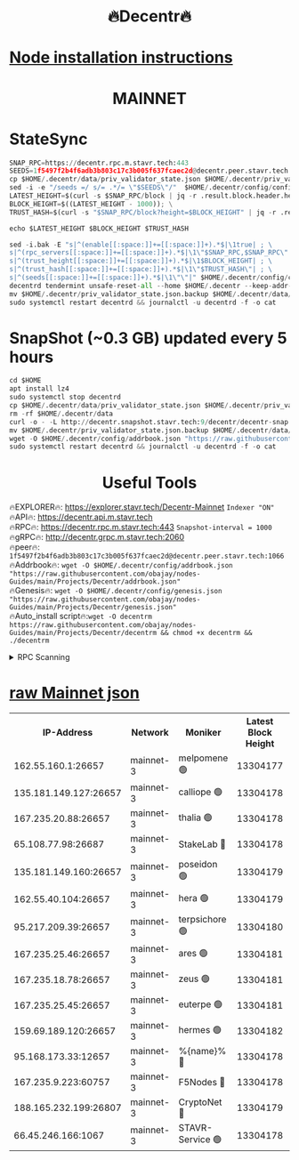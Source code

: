 <h1 align="center"> 🔥Decentr🔥</h1>

[Node installation instructions](https://github.com/obajay/nodes-Guides/tree/main/Projects/Decentr)
=
<h1 align="center"> MAINNET</h1>

# StateSync
```python
SNAP_RPC=https://decentr.rpc.m.stavr.tech:443
SEEDS=1f5497f2b4f6adb3b803c17c3b005f637fcaec2d@decentr.peer.stavr.tech:1066
cp $HOME/.decentr/data/priv_validator_state.json $HOME/.decentr/priv_validator_state.json.backup
sed -i -e "/seeds =/ s/= .*/= \"$SEEDS\"/"  $HOME/.decentr/config/config.toml
LATEST_HEIGHT=$(curl -s $SNAP_RPC/block | jq -r .result.block.header.height); \
BLOCK_HEIGHT=$((LATEST_HEIGHT - 1000)); \
TRUST_HASH=$(curl -s "$SNAP_RPC/block?height=$BLOCK_HEIGHT" | jq -r .result.block_id.hash)

echo $LATEST_HEIGHT $BLOCK_HEIGHT $TRUST_HASH

sed -i.bak -E "s|^(enable[[:space:]]+=[[:space:]]+).*$|\1true| ; \
s|^(rpc_servers[[:space:]]+=[[:space:]]+).*$|\1\"$SNAP_RPC,$SNAP_RPC\"| ; \
s|^(trust_height[[:space:]]+=[[:space:]]+).*$|\1$BLOCK_HEIGHT| ; \
s|^(trust_hash[[:space:]]+=[[:space:]]+).*$|\1\"$TRUST_HASH\"| ; \
s|^(seeds[[:space:]]+=[[:space:]]+).*$|\1\"\"|" $HOME/.decentr/config/config.toml
decentrd tendermint unsafe-reset-all --home $HOME/.decentr --keep-addr-book
mv $HOME/.decentr/priv_validator_state.json.backup $HOME/.decentr/data/priv_validator_state.json
sudo systemctl restart decentrd && journalctl -u decentrd -f -o cat
```
# SnapShot (~0.3 GB) updated every 5 hours
```python
cd $HOME
apt install lz4
sudo systemctl stop decentrd
cp $HOME/.decentr/data/priv_validator_state.json $HOME/.decentr/priv_validator_state.json.backup
rm -rf $HOME/.decentr/data
curl -o - -L http://decentr.snapshot.stavr.tech:9/decentr/decentr-snap.tar.lz4 | lz4 -c -d - | tar -x -C $HOME/.decentr --strip-components 2
mv $HOME/.decentr/priv_validator_state.json.backup $HOME/.decentr/data/priv_validator_state.json
wget -O $HOME/.decentr/config/addrbook.json "https://raw.githubusercontent.com/obajay/nodes-Guides/main/Projects/Decentr/addrbook.json"
sudo systemctl restart decentrd && journalctl -u decentrd -f -o cat
```

 <h1 align="center"> Useful Tools</h1>

🔥EXPLORER🔥:     https://explorer.stavr.tech/Decentr-Mainnet        `Indexer "ON"` \
🔥API🔥:          https://decentr.api.m.stavr.tech \
🔥RPC🔥:          https://decentr.rpc.m.stavr.tech:443              `Snapshot-interval = 1000` \
🔥gRPC🔥:         http://decentr.grpc.m.stavr.tech:2060 \
🔥peer🔥:         `1f5497f2b4f6adb3b803c17c3b005f637fcaec2d@decentr.peer.stavr.tech:1066` \
🔥Addrbook🔥:  `wget -O $HOME/.decentr/config/addrbook.json "https://raw.githubusercontent.com/obajay/nodes-Guides/main/Projects/Decentr/addrbook.json"` \
🔥Genesis🔥:  `wget -O $HOME/.decentr/config/genesis.json "https://raw.githubusercontent.com/obajay/nodes-Guides/main/Projects/Decentr/genesis.json"` \
🔥Auto_install script🔥:`wget -O decentrm https://raw.githubusercontent.com/obajay/nodes-Guides/main/Projects/Decentr/decentrm && chmod +x decentrm && ./decentrm`

<details>
<summary>RPC Scanning</summary>

<h2 align="center"> We scan nodes in real time every 4 hours. And we provide the final result of RPC endpoints.
We cannot influence the operation of these nodes in any way. </h2>


```python
If Voting Power is higher than 0 --> then the Node is a validator of the network and may be subject to attack and be a potential threat to the chain.
```
```python
We marked such validators with a red symbol
```

</details>

[raw Mainnet json](https://rpc-check.decentrm.stavr.tech/decentrm/rpc-decentrm-result.json)
=



<table><tr><th>IP-Address</th><th>Network</th><th>Moniker</th><th>Latest Block Height</th><th>Earliest Block Height</th><th>Catching Up</th><th>Tx Index</th><th>Voting Power</th><th>Scan Time</th></tr><tr><td>162.55.160.1:26657</td><td>mainnet-3</td><td>melpomene 🟢</td><td>13304177</td><td>1688950</td><td>False</td><td>on</td><td>0</td><td>2024-03-13T14:16:59.339969518UTC</td></tr><tr><td>135.181.149.127:26657</td><td>mainnet-3</td><td>calliope 🟢</td><td>13304178</td><td>1688950</td><td>False</td><td>on</td><td>0</td><td>2024-03-13T14:17:03.728343794UTC</td></tr><tr><td>167.235.20.88:26657</td><td>mainnet-3</td><td>thalia 🟢</td><td>13304178</td><td>1688950</td><td>False</td><td>on</td><td>0</td><td>2024-03-13T14:17:07.266571590UTC</td></tr><tr><td>65.108.77.98:26687</td><td>mainnet-3</td><td>StakeLab 🔴</td><td>13304178</td><td>1688950</td><td>False</td><td>on</td><td>5454833</td><td>2024-03-13T14:17:07.568029311UTC</td></tr><tr><td>135.181.149.160:26657</td><td>mainnet-3</td><td>poseidon 🟢</td><td>13304179</td><td>1688950</td><td>False</td><td>on</td><td>0</td><td>2024-03-13T14:17:11.941751714UTC</td></tr><tr><td>162.55.40.104:26657</td><td>mainnet-3</td><td>hera 🟢</td><td>13304179</td><td>1688950</td><td>False</td><td>on</td><td>0</td><td>2024-03-13T14:17:12.452687614UTC</td></tr><tr><td>95.217.209.39:26657</td><td>mainnet-3</td><td>terpsichore 🟢</td><td>13304180</td><td>1688950</td><td>False</td><td>on</td><td>0</td><td>2024-03-13T14:17:16.828923804UTC</td></tr><tr><td>167.235.25.46:26657</td><td>mainnet-3</td><td>ares 🟢</td><td>13304181</td><td>1688950</td><td>False</td><td>on</td><td>0</td><td>2024-03-13T14:17:21.145084383UTC</td></tr><tr><td>167.235.18.78:26657</td><td>mainnet-3</td><td>zeus 🟢</td><td>13304181</td><td>1688950</td><td>False</td><td>on</td><td>0</td><td>2024-03-13T14:17:23.423286728UTC</td></tr><tr><td>167.235.25.45:26657</td><td>mainnet-3</td><td>euterpe 🟢</td><td>13304181</td><td>1688950</td><td>False</td><td>on</td><td>0</td><td>2024-03-13T14:17:25.656700564UTC</td></tr><tr><td>159.69.189.120:26657</td><td>mainnet-3</td><td>hermes 🟢</td><td>13304182</td><td>1688950</td><td>False</td><td>on</td><td>0</td><td>2024-03-13T14:17:27.920219919UTC</td></tr><tr><td>95.168.173.33:12657</td><td>mainnet-3</td><td>%{name}% 🔴</td><td>13304178</td><td>8964001</td><td>False</td><td>on</td><td>4280103</td><td>2024-03-13T14:17:04.796160958UTC</td></tr><tr><td>167.235.9.223:60757</td><td>mainnet-3</td><td>F5Nodes 🔴</td><td>13304178</td><td>12380001</td><td>False</td><td>off</td><td>562</td><td>2024-03-13T14:17:05.014976033UTC</td></tr><tr><td>188.165.232.199:26807</td><td>mainnet-3</td><td>CryptoNet 🔴</td><td>13304179</td><td>13242001</td><td>False</td><td>off</td><td>916178</td><td>2024-03-13T14:17:12.227368978UTC</td></tr><tr><td>66.45.246.166:1067</td><td>mainnet-3</td><td>STAVR-Service 🟢</td><td>13304178</td><td>13302001</td><td>False</td><td>on</td><td>0</td><td>2024-03-13T14:17:04.295241716UTC</td></tr></table>
